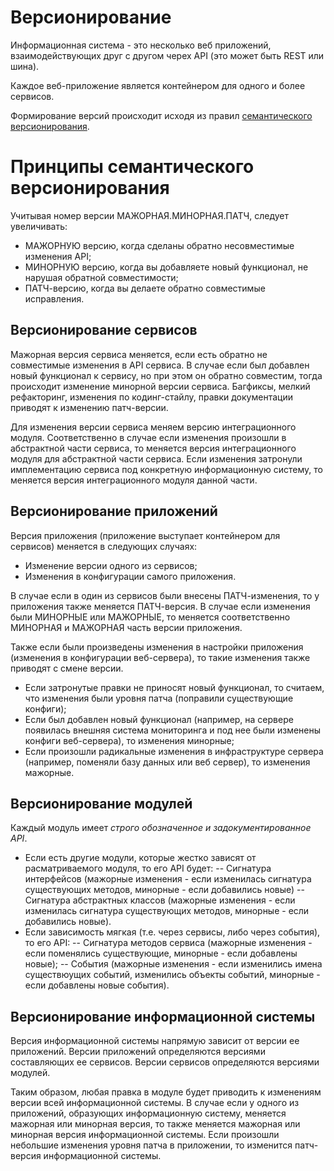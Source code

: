 # Версионирование

Информационная система - это несколько веб приложений, взаимодействующих друг с другом черех API (это может быть REST или шина).

Каждое веб-приложение является контейнером для одного и более сервисов.

Формирование версий происходит исходя из правил [семантического версионирования](http://semver.org/lang/ru/spec/v2.0.0.html).


# Принципы семантического версионирования

Учитывая номер версии МАЖОРНАЯ.МИНОРНАЯ.ПАТЧ, следует увеличивать:

- МАЖОРНУЮ версию, когда сделаны обратно несовместимые изменения API;
- МИНОРНУЮ версию, когда вы добавляете новый функционал, не нарушая обратной совместимости;
- ПАТЧ-версию, когда вы делаете обратно совместимые исправления.

## Версионирование сервисов

Мажорная версия сервиса меняется, если есть обратно не совместимые изменения в API сервиса. В случае если был добавлен новый функционал к сервису, но при этом он обратно совместим, тогда происходит изменение минорной версии сервиса. Багфиксы, мелкий рефакторинг, изменения по кодинг-стайлу, правки документации приводят к изменению патч-версии.

Для изменения версии сервиса меняем версию интеграционного модуля. Соответственно в случае если изменения произошли в
абстрактной части сервиса, то меняется версия интеграционного модуля для абстрактной части сервиса. Если изменения затронули
имплементацию сервиса под конкретную информационную систему, то меняется версия интеграционного модуля данной части.

## Версионирование приложений

Версия приложения (приложение выступает контейнером для сервисов) меняется в следующих случаях:

- Изменение версии одного из сервисов;
- Изменения в конфигурации самого приложения.

В случае если в один из сервисов были внесены ПАТЧ-изменения, то у приложения также меняется ПАТЧ-версия. В случае если изменения были МИНОРНЫЕ или МАЖОРНЫЕ, то меняется соответственно МИНОРНАЯ и МАЖОРНАЯ часть версии приложения.

Также если были произведены изменения в настройки приложения (изменения в конфигурации веб-сервера), то такие изменения
также приводят с смене версии.

- Если затронутые правки не приносят новый функционал, то считаем, что изменения были уровня патча (поправили существующие конфиги);
- Если был добавлен новый функционал (например, на сервере появилась внешняя система мониторинга и под нее были изменены конфиги веб-сервера), то изменения минорные;
- Если произошли радикальные изменения в инфраструктуре сервера (например, поменяли базу данных или веб сервер), то изменения мажорные.


## Версионирование модулей

Каждый модуль имеет *строго обозначенное и задокументированное API*.

- Если есть другие модули, которые жестко зависят от расматриваемого модуля, то его API будет:
-- Сигнатура интерфейсов (мажорные изменения - если изменилась сигнатура существующих методов, минорные - если добавились новые)
-- Сигнатура абстрактных классов (мажорные изменения - если изменилась сигнатура существующих методов, минорные - если добавились новые).
- Если зависимость мягкая (т.е. через сервисы, либо через события), то его API: 
-- Сигнатура методов сервиса (мажорные изменения - если поменялись существующие, минорные - если добавлены новые);
-- События (мажорные изменения - если изменились имена существюущих событий, изменились объекты событий, минорные - если добавлены новые события).

 
## Версионирование информационной системы

Версия информационной системы напрямую зависит от версии ее приложений.
Версии приложений определяются версиями составляющих ее сервисов.
Версии сервисов определяются версиями модулей.

Таким образом, любая правка в модуле будет приводить к изменениям версии всей информационной системы.
В случае если у одного из приложений, образующих информационную систему, меняется мажорная или минорная версия, то также
меняется мажорная или минорная версия информационной системы. Если произошли небольшие изменения уровня патча в приложении,
то изменится патч-версия информационной системы.
